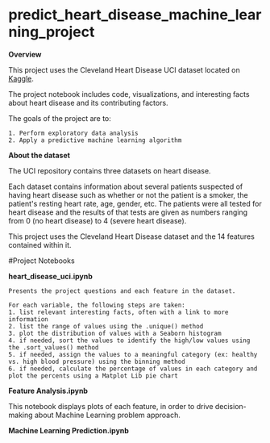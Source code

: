 # predict_heart_disease_machine_learning_project

**Overview**

This project uses the Cleveland Heart Disease UCI dataset located on [Kaggle](https://www.kaggle.com/ronitf/heart-disease-uci).  

The project notebook includes code, visualizations, and interesting facts about heart disease and its contributing factors.

The goals of the project are to:

    1. Perform exploratory data analysis
    2. Apply a predictive machine learning algorithm 

**About the dataset**

The UCI repository contains three datasets on heart disease. 

Each dataset contains information about several patients suspected of having heart disease such as whether or not the patient is a smoker, the patient's resting heart rate, age, gender, etc. The patients were all tested for heart disease and the results of that tests are given as numbers ranging from 0 (no heart disease) to 4 (severe heart disease). 

This project uses the Cleveland Heart Disease dataset and the 14 features contained within it.

#Project Notebooks

**heart_disease_uci.ipynb**
    
    Presents the project questions and each feature in the dataset.
    
    For each variable, the following steps are taken:
    1. list relevant interesting facts, often with a link to more information
    2. list the range of values using the .unique() method
    3. plot the distribution of values with a Seaborn histogram
    4. if needed, sort the values to identify the high/low values using the .sort_values() method
    5. if needed, assign the values to a meaningful category (ex: healthy vs. high blood pressure) using the binning method
    6. if needed, calculate the percentage of values in each category and plot the percents using a Matplot Lib pie chart
    
**Feature Analysis.ipynb**

   This notebook displays plots of each feature, in order to drive decision-making about Machine Learning problem approach.
   
**Machine Learning Prediction.ipynb**
